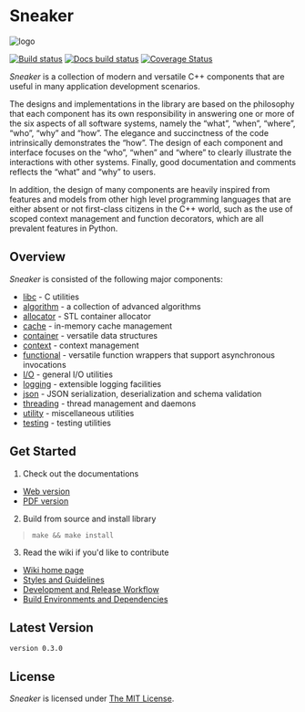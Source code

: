 Sneaker
=======

![logo](https://raw.github.com/yanzhengli/sneaker/dev/resources/logo_128x128.png)

[![Build status](https://travis-ci.org/yanzhengli/sneaker.svg?branch=dev)](https://travis-ci.org/yanzhengli/sneaker)
[![Docs build status](https://readthedocs.org/projects/sneaker/badge/?version=latest)](https://readthedocs.org/projects/sneaker/)
[![Coverage Status](https://coveralls.io/repos/github/yanzhengli/sneaker/badge.svg?branch=dev)](https://coveralls.io/github/yanzhengli/sneaker?branch=dev)


_Sneaker_ is a collection of modern and versatile C++ components that are useful
in many application development scenarios.

The designs and implementations in the library are based on the philosophy that
each component has its own responsibility in answering one or more of the six
aspects of all software systems, namely the “what”, “when”, “where”, “who”,
“why” and “how”. The elegance and succinctness of the code intrinsically
demonstrates the “how”. The design of each component and interface focuses on
the “who”, “when” and “where” to clearly illustrate the interactions with
other systems. Finally, good documentation and comments reflects the “what”
and “why” to users.

In addition, the design of many components are heavily inspired from features
and models from other high level programming languages that are either absent or
not first-class citizens in the C++ world, such as the use of scoped context
management and function decorators, which are all prevalent features in Python.


## Overview

_Sneaker_ is consisted of the following major components:

* [libc](https://github.com/yanzhengli/sneaker/tree/dev/include/libc) - C utilities
* [algorithm](https://github.com/yanzhengli/sneaker/tree/dev/include/algorithm) - a collection of advanced algorithms
* [allocator](https://github.com/yanzhengli/sneaker/tree/dev/include/allocator) - STL container allocator
* [cache](https://github.com/yanzhengli/sneaker/tree/dev/include/cache) - in-memory cache management
* [container](https://github.com/yanzhengli/sneaker/tree/dev/include/container) - versatile data structures
* [context](https://github.com/yanzhengli/sneaker/tree/dev/include/context) - context management
* [functional](https://github.com/yanzhengli/sneaker/tree/dev/include/functional) - versatile function wrappers that support asynchronous invocations
* [I/O](https://github.com/yanzhengli/sneaker/tree/dev/include/io) - general I/O utilities
* [logging](https://github.com/yanzhengli/sneaker/tree/dev/include/logging) - extensible logging facilities
* [json](https://github.com/yanzhengli/sneaker/tree/dev/include/json) - JSON serialization, deserialization and schema validation
* [threading](https://github.com/yanzhengli/sneaker/tree/dev/include/threading) - thread management and daemons
* [utility](https://github.com/yanzhengli/sneaker/tree/dev/include/utility) - miscellaneous utilities
* [testing](https://github.com/yanzhengli/sneaker/tree/dev/include/testing) - testing utilities


## Get Started

1. Check out the documentations
  * [Web version](https://sneaker.readthedocs.org/en/latest/)
  * [PDF version](https://media.readthedocs.org/pdf/sneaker/latest/sneaker.pdf)

2. Build from source and install library
> `make && make install`

3. Read the wiki if you'd like to contribute
  * [Wiki home page](https://github.com/yanzhengli/sneaker/wiki)
  * [Styles and Guidelines](https://github.com/yanzhengli/sneaker/wiki/Styles-and-Guidelines)
  * [Development and Release Workflow](https://github.com/yanzhengli/sneaker/wiki/Development-and-Release-Workflow)
  * [Build Environments and Dependencies](https://github.com/yanzhengli/sneaker/wiki/Build-Environments-and-Dependencies)


## Latest Version
`version 0.3.0`


## License
*Sneaker* is licensed under [The MIT License](http://opensource.org/licenses/MIT).
